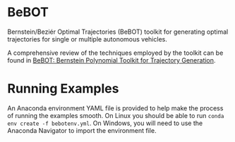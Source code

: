 # BeBOT
Bernstein/Beziér Optimal Trajectories (BeBOT) toolkit for generating optimal trajectories for single or multiple autonomous vehicles.

A comprehensive review of the techniques employed by the toolkit can be found in [BeBOT: Bernstein Polynomial Toolkit for Trajectory Generation](https://doi.org/10.1109/IROS40897.2019.8967564).

# Running Examples
An Anaconda environment YAML file is provided to help make the process of running the examples smooth. On Linux you should be able to run `conda env create -f bebotenv.yml`. On Windows, you will need to use the Anaconda Navigator to import the environment file.
